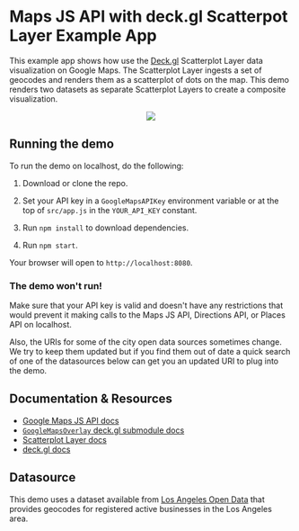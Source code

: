 # Maps JS API with deck.gl Scatterpot Layer Example App

This example app shows how use the [Deck.gl](https://deck.gl) Scatterplot Layer data visualization on Google Maps. The Scatterplot Layer ingests a set of geocodes and renders them as a scatterplot of dots on the map. This demo renders two datasets as separate Scatterplot Layers to create a composite visualization.

<p align="center"><img src="https://github.com/googlemaps/deck.gl-demos/raw/master/DemoApp/src/img/screenshot.png" /></p>

## Running the demo

To run the demo on localhost, do the following:

1. Download or clone the repo.

2. Set your API key in a `GoogleMapsAPIKey` environment variable or at the top of `src/app.js` in the `YOUR_API_KEY` constant.

3. Run `npm install` to download dependencies.

4. Run `npm start`.

Your browser will open to `http://localhost:8080`.

### The demo won't run!

Make sure that your API key is valid and doesn't have any restrictions that would prevent it making calls to the Maps JS API, Directions API, or Places API on localhost.

Also, the URIs for some of the city open data sources sometimes change. We try to keep them updated but if you find them out of date a quick search of one of the datasources below can get you an updated URI to plug into the demo.

## Documentation & Resources

- [Google Maps JS API docs](https://developers.google.com/maps/documentation/javascript/)
- [`GoogleMapsOverlay` deck.gl submodule docs](https://deck.gl/#/documentation/submodule-api-reference/deckgl-google-maps/overview)
- [Scatterplot Layer docs](https://github.com/uber/deck.gl/blob/master/docs/layers/scatterplot-layer.md)
- [deck.gl docs](https://deck.gl/#/documentation/overview/introduction)

## Datasource

This demo uses a dataset available from [Los Angeles Open Data](https://data.lacity.org/) that provides geocodes for registered active businesses in the Los Angeles area.